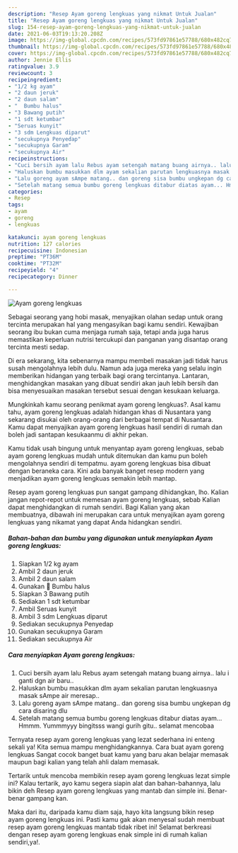 ```yaml
---
description: "Resep Ayam goreng lengkuas yang nikmat Untuk Jualan"
title: "Resep Ayam goreng lengkuas yang nikmat Untuk Jualan"
slug: 154-resep-ayam-goreng-lengkuas-yang-nikmat-untuk-jualan
date: 2021-06-03T19:13:20.208Z
image: https://img-global.cpcdn.com/recipes/573fd97861e57788/680x482cq70/ayam-goreng-lengkuas-foto-resep-utama.jpg
thumbnail: https://img-global.cpcdn.com/recipes/573fd97861e57788/680x482cq70/ayam-goreng-lengkuas-foto-resep-utama.jpg
cover: https://img-global.cpcdn.com/recipes/573fd97861e57788/680x482cq70/ayam-goreng-lengkuas-foto-resep-utama.jpg
author: Jennie Ellis
ratingvalue: 3.9
reviewcount: 3
recipeingredient:
- "1/2 kg ayam"
- "2 daun jeruk"
- "2 daun salam"
- "  Bumbu halus"
- "3 Bawang putih"
- "1 sdt ketumbar"
- "Seruas kunyit"
- "3 sdm Lengkuas diparut"
- "secukupnya Penyedap"
- "secukupnya Garam"
- "secukupnya Air"
recipeinstructions:
- "Cuci bersih ayam lalu Rebus ayam setengah matang buang airnya.. lalu i ganti dgn air baru.."
- "Haluskan bumbu masukkan dlm ayam sekalian parutan lengkuasnya masak sAmpe air meresap.."
- "Lalu goreng ayam sAmpe matang.. dan goreng sisa bumbu ungkepan dg cara disaring dlu"
- "Setelah matang semua bumbu goreng lengkuas ditabur diatas ayam... Hmmm. Yummmyyy bingitsss wangi gurih gitu.. selamat mencobaa"
categories:
- Resep
tags:
- ayam
- goreng
- lengkuas

katakunci: ayam goreng lengkuas 
nutrition: 127 calories
recipecuisine: Indonesian
preptime: "PT36M"
cooktime: "PT32M"
recipeyield: "4"
recipecategory: Dinner

---
```



![Ayam goreng lengkuas](https://img-global.cpcdn.com/recipes/573fd97861e57788/680x482cq70/ayam-goreng-lengkuas-foto-resep-utama.jpg)

Sebagai seorang yang hobi masak, menyajikan olahan sedap untuk orang tercinta merupakan hal yang mengasyikan bagi kamu sendiri. Kewajiban seorang ibu bukan cuma menjaga rumah saja, tetapi anda juga harus memastikan keperluan nutrisi tercukupi dan panganan yang disantap orang tercinta mesti sedap.

Di era  sekarang, kita sebenarnya mampu membeli masakan jadi tidak harus susah mengolahnya lebih dulu. Namun ada juga mereka yang selalu ingin memberikan hidangan yang terbaik bagi orang tercintanya. Lantaran, menghidangkan masakan yang dibuat sendiri akan jauh lebih bersih dan bisa menyesuaikan masakan tersebut sesuai dengan kesukaan keluarga. 



Mungkinkah kamu seorang penikmat ayam goreng lengkuas?. Asal kamu tahu, ayam goreng lengkuas adalah hidangan khas di Nusantara yang sekarang disukai oleh orang-orang dari berbagai tempat di Nusantara. Kamu dapat menyajikan ayam goreng lengkuas hasil sendiri di rumah dan boleh jadi santapan kesukaanmu di akhir pekan.

Kamu tidak usah bingung untuk menyantap ayam goreng lengkuas, sebab ayam goreng lengkuas mudah untuk ditemukan dan kamu pun boleh mengolahnya sendiri di tempatmu. ayam goreng lengkuas bisa dibuat dengan beraneka cara. Kini ada banyak banget resep modern yang menjadikan ayam goreng lengkuas semakin lebih mantap.

Resep ayam goreng lengkuas pun sangat gampang dihidangkan, lho. Kalian jangan repot-repot untuk memesan ayam goreng lengkuas, sebab Kalian dapat menghidangkan di rumah sendiri. Bagi Kalian yang akan membuatnya, dibawah ini merupakan cara untuk menyajikan ayam goreng lengkuas yang nikamat yang dapat Anda hidangkan sendiri.

<!--inarticleads1-->

##### Bahan-bahan dan bumbu yang digunakan untuk menyiapkan Ayam goreng lengkuas:

1. Siapkan 1/2 kg ayam
1. Ambil 2 daun jeruk
1. Ambil 2 daun salam
1. Gunakan  🌸 Bumbu halus
1. Siapkan 3 Bawang putih
1. Sediakan 1 sdt ketumbar
1. Ambil Seruas kunyit
1. Ambil 3 sdm Lengkuas diparut
1. Sediakan secukupnya Penyedap
1. Gunakan secukupnya Garam
1. Sediakan secukupnya Air




<!--inarticleads2-->

##### Cara menyiapkan Ayam goreng lengkuas:

1. Cuci bersih ayam lalu Rebus ayam setengah matang buang airnya.. lalu i ganti dgn air baru..
1. Haluskan bumbu masukkan dlm ayam sekalian parutan lengkuasnya masak sAmpe air meresap..
1. Lalu goreng ayam sAmpe matang.. dan goreng sisa bumbu ungkepan dg cara disaring dlu
1. Setelah matang semua bumbu goreng lengkuas ditabur diatas ayam... Hmmm. Yummmyyy bingitsss wangi gurih gitu.. selamat mencobaa




Ternyata resep ayam goreng lengkuas yang lezat sederhana ini enteng sekali ya! Kita semua mampu menghidangkannya. Cara buat ayam goreng lengkuas Sangat cocok banget buat kamu yang baru akan belajar memasak maupun bagi kalian yang telah ahli dalam memasak.

Tertarik untuk mencoba membikin resep ayam goreng lengkuas lezat simple ini? Kalau tertarik, ayo kamu segera siapin alat dan bahan-bahannya, lalu bikin deh Resep ayam goreng lengkuas yang mantab dan simple ini. Benar-benar gampang kan. 

Maka dari itu, daripada kamu diam saja, hayo kita langsung bikin resep ayam goreng lengkuas ini. Pasti kamu gak akan menyesal sudah membuat resep ayam goreng lengkuas mantab tidak ribet ini! Selamat berkreasi dengan resep ayam goreng lengkuas enak simple ini di rumah kalian sendiri,ya!.

